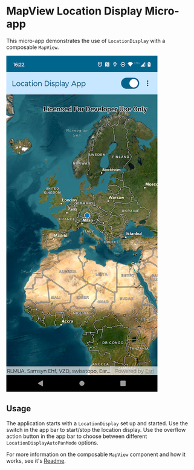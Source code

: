 # MapView Location Display Micro-app

This micro-app demonstrates the use of `LocationDisplay` with a composable `MapView`.

![Screenshot](screenshot.png)

## Usage

The application starts with a `LocationDisplay` set up and started. Use the switch in the app bar to start/stop the location display.
Use the overflow action button in the app bar to choose between different `LocationDisplayAutoPanMode` options.

For more information on the composable `MapView` component and how it works, see it's [Readme](../../toolkit/geo-compose/README.md).
